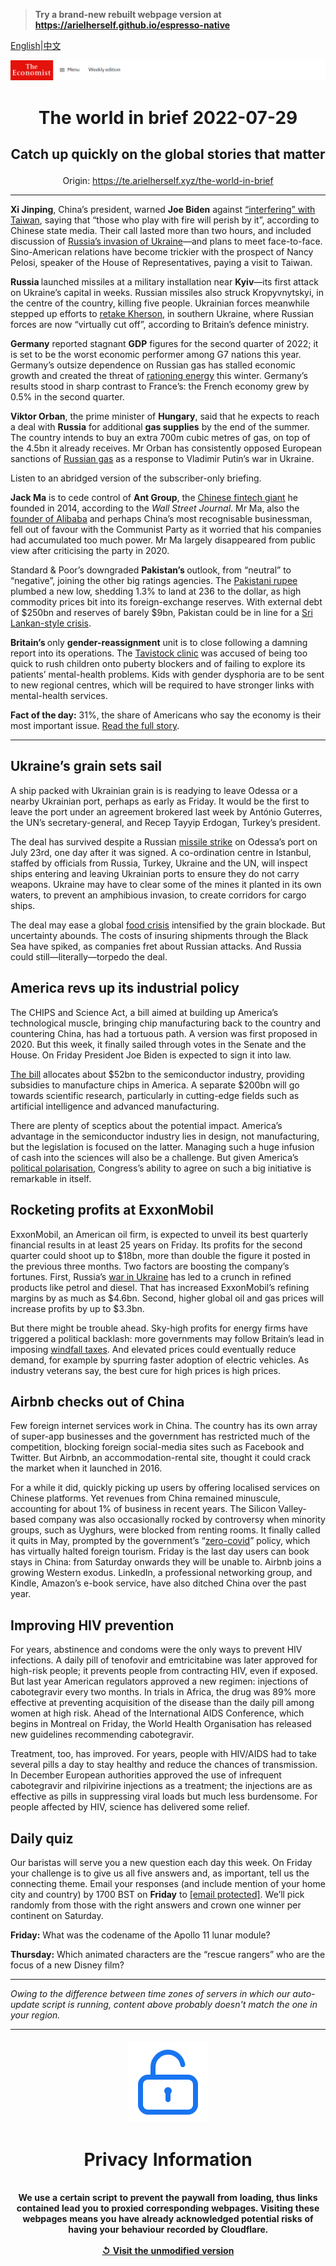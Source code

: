 > **Try a brand-new rebuilt webpage version at https://arielherself.github.io/espresso-native**

[English](https://github.com/arielherself/espresso/blob/main/README.md)|[中文](https://github-com.translate.goog/arielherself/espresso/blob/main/README.md?_x_tr_sl=en&_x_tr_tl=zh-CN&_x_tr_hl=zh-CN&_x_tr_pto=wapp)



![The Economist](menubar.png)

# <p align="center">The world in brief 2022-07-29</p>

## <p align="center">Catch up quickly on the global stories that matter</p>

<p align="center">Origin: <a href="https://te.arielherself.xyz/the-world-in-brief">https://te.arielherself.xyz/the-world-in-brief</a><hr>

<strong>Xi Jinping</strong>, China’s president, warned <strong>Joe Biden</strong> against [“interfering” with Taiwan](https://te.arielherself.xyz/china/2022/07/21/talk-of-nancy-pelosi-visiting-taiwan-angers-china), saying that “those who play with fire will perish by it”, according to Chinese state media. Their call lasted more than two hours, and included discussion of [Russia’s invasion of Ukraine](https://te.arielherself.xyz/briefing/what-taiwan-can-learn-from-russias-invasion-of-ukraine/21808850)—and plans to meet face-to-face. Sino-American relations have become trickier with the prospect of Nancy Pelosi, speaker of the House of Representatives, paying a visit to Taiwan.

<strong>Russia </strong>launched missiles at a military installation near <strong>Kyiv</strong>—its first attack on Ukraine’s capital in weeks. Russian missiles also struck Kropyvnytskyi, in the centre of the country, killing five people. Ukrainian forces meanwhile stepped up efforts to [retake Kherson](https://te.arielherself.xyz/europe/2022/07/28/ukraine-is-gathering-strength-for-an-assault-on-kherson), in southern Ukraine, where Russian forces are now “virtually cut off”, according to Britain’s defence ministry.

<strong>Germany</strong> reported stagnant <strong>GDP</strong> figures for the second quarter of 2022; it is set to be the worst economic performer among G7 nations this year. Germany’s outsize dependence on Russian gas has stalled economic growth and created the threat of [rationing energy](https://te.arielherself.xyz/europe/2022/07/28/the-eu-agrees-on-an-energy-diet-to-fight-russian-gas-cuts) this winter. Germany’s results stood in sharp contrast to France’s: the French economy grew by 0.5% in the second quarter.

<strong>Viktor Orban</strong>, the prime minister of <strong>Hungary</strong>, said that he expects to reach a deal with <strong>Russia</strong> for additional <strong>gas supplies</strong> by the end of the summer. The country intends to buy an extra 700m cubic metres of gas, on top of the 4.5bn it already receives. Mr Orban has consistently opposed European sanctions of [Russian gas](https://te.arielherself.xyz/europe/2022/07/28/the-eu-agrees-on-an-energy-diet-to-fight-russian-gas-cuts) as a response to Vladimir Putin’s war in Ukraine.

Listen to an abridged version of the subscriber-only briefing.

<strong>Jack Ma</strong> is to cede control of <strong>Ant Group</strong>, the [Chinese fintech giant](https://te.arielherself.xyz/finance-and-economics/2021/01/02/is-china-right-to-tame-ant) he founded in 2014, according to the <em>Wall Street Journal</em>. Mr Ma, also the [founder of Alibaba](https://te.arielherself.xyz/business/2021/01/02/chinese-trustbusters-pursuit-of-alibaba-is-only-the-start) and perhaps China’s most recognisable businessman, fell out of favour with the Communist Party as it worried that his companies had accumulated too much power. Mr Ma largely disappeared from public view after criticising the party in 2020.

Standard &amp; Poor’s downgraded <strong>Pakistan’s </strong>outlook, from “neutral” to “negative”, joining the other big ratings agencies. The [Pakistani rupee](https://te.arielherself.xyz/asia/2022/07/28/pakistan-may-be-able-to-avoid-a-full-blown-economic-crisis) plumbed a new low, shedding 1.3% to land at 236 to the dollar, as high commodity prices bit into its foreign-exchange reserves. With external debt of $250bn and reserves of barely $9bn, Pakistan could be in line for a [Sri Lankan-style crisis](https://te.arielherself.xyz/the-economist-explains/2022/07/19/why-is-sri-lanka-in-turmoil).

<strong>Britain’s </strong>only <strong>gender-reassignment</strong> unit is to close following a damning report into its operations. The [Tavistock clinic](https://te.arielherself.xyz/britain/2020/12/01/the-judgment-in-keira-bells-case-upsets-trans-groups) was accused of being too quick to rush children onto puberty blockers and of failing to explore its patients’ mental-health problems. Kids with gender dysphoria are to be sent to new regional centres, which will be required to have stronger links with mental-health services.

<strong>Fact of the day:</strong> 31%, the share of Americans who say the economy is their most important issue. [Read the full story](https://te.arielherself.xyz/graphic-detail/2022/07/28/americas-gdp-shrinks-for-the-second-consecutive-quarter).

----------

## Ukraine’s grain sets sail

A ship packed with Ukrainian grain is is readying to leave Odessa or a nearby Ukrainian port, perhaps as early as Friday. It would be the first to leave the port under an agreement brokered last week by António Guterres, the UN’s secretary-general, and Recep Tayyip Erdogan, Turkey’s president.

The deal has survived despite a Russian [missile strike](https://te.arielherself.xyz/europe/2022/07/22/after-agreeing-to-let-ukraine-export-grain-russia-rockets-its-port) on Odessa’s port on July 23rd, one day after it was signed. A co-ordination centre in Istanbul, staffed by officials from Russia, Turkey, Ukraine and the UN, will inspect ships entering and leaving Ukrainian ports to ensure they do not carry weapons. Ukraine may have to clear some of the mines it planted in its own waters, to prevent an amphibious invasion, to create corridors for cargo ships.

The deal may ease a global [food crisis](https://te.arielherself.xyz/leaders/2022/05/19/the-coming-food-catastrophe) intensified by the grain blockade. But uncertainty abounds. The costs of insuring shipments through the Black Sea have spiked, as companies fret about Russian attacks. And Russia could still—literally—torpedo the deal.

## America revs up its industrial policy

The CHIPS and Science Act, a bill aimed at building up America’s technological muscle, bringing chip manufacturing back to the country and countering China, has had a tortuous path. A version was first proposed in 2020. But this week, it finally sailed through votes in the Senate and the House. On Friday President Joe Biden is expected to sign it into law.

[The bill](https://te.arielherself.xyz/business/2022/07/10/after-a-turbocharged-boom-are-chipmakers-in-for-a-supersize-bust) allocates about $52bn to the semiconductor industry, providing subsidies to manufacture chips in America. A separate $200bn will go towards scientific research, particularly in cutting-edge fields such as artificial intelligence and advanced manufacturing.

There are plenty of sceptics about the potential impact. America’s advantage in the semiconductor industry lies in design, not manufacturing, but the legislation is focused on the latter. Managing such a huge infusion of cash into the sciences will also be a challenge. But given America’s [political polarisation](https://te.arielherself.xyz/the-economist-explains/2021/10/05/is-political-polarisation-in-america-really-rising), Congress’s ability to agree on such a big initiative is remarkable in itself.

## Rocketing profits at ExxonMobil

ExxonMobil, an American oil firm, is expected to unveil its best quarterly financial results in at least 25 years on Friday. Its profits for the second quarter could shoot up to $18bn, more than double the figure it posted in the previous three months. Two factors are boosting the company’s fortunes. First, Russia’s [war in Ukraine](https://te.arielherself.xyz/ukraine-crisis) has led to a crunch in refined products like petrol and diesel. That has increased ExxonMobil’s refining margins by as much as $4.6bn. Second, higher global oil and gas prices will increase profits by up to $3.3bn.

But there might be trouble ahead. Sky-high profits for energy firms have triggered a political backlash: more governments may follow Britain’s lead in imposing [windfall taxes](https://te.arielherself.xyz/leaders/2022/03/19/windfall-taxes-on-energy-companies-are-a-bad-idea). And elevated prices could eventually reduce demand, for example by spurring faster adoption of electric vehicles. As industry veterans say, the best cure for high prices is high prices.

## Airbnb checks out of China

Few foreign internet services work in China. The country has its own array of super-app businesses and the government has restricted much of the competition, blocking foreign social-media sites such as Facebook and Twitter. But Airbnb, an accommodation-rental site, thought it could crack the market when it launched in 2016.

For a while it did, quickly picking up users by offering localised services on Chinese platforms. Yet revenues from China remained minuscule, accounting for about 1% of business in recent years. The Silicon Valley-based company was also occasionally rocked by controversy when minority groups, such as Uyghurs, were blocked from renting rooms. It finally called it quits in May, prompted by the government’s “[zero-covid](https://te.arielherself.xyz/business/2022/05/14/chinas-zero-covid-industrial-complex)” policy, which has virtually halted foreign tourism. Friday is the last day users can book stays in China: from Saturday onwards they will be unable to. Airbnb joins a growing Western exodus. LinkedIn, a professional networking group, and Kindle, Amazon’s e-book service, have also ditched China over the past year.

## Improving HIV prevention

For years, abstinence and condoms were the only ways to prevent HIV infections. A daily pill of tenofovir and emtricitabine was later approved for high-risk people; it prevents people from contracting HIV, even if exposed. But last year American regulators approved a new regimen: injections of cabotegravir every two months. In trials in Africa, the drug was 89% more effective at preventing acquisition of the disease than the daily pill among women at high risk. Ahead of the International AIDS Conference, which begins in Montreal on Friday, the World Health Organisation has released new guidelines recommending cabotegravir.

Treatment, too, has improved. For years, people with HIV/AIDS had to take several pills a day to stay healthy and reduce the chances of transmission. In December European authorities approved the use of infrequent cabotegravir and rilpivirine injections as a treatment; the injections are as effective as pills in suppressing viral loads but much less burdensome. For people affected by HIV, science has delivered some relief.

## Daily quiz

Our baristas will serve you a new question each day this week. On Friday your challenge is to give us all five answers and, as important, tell us the connecting theme. Email your responses (and include mention of your home city and country) by 1700 BST on <strong>Friday</strong> to [<span class="__cf_email__" data-cfemail="ca9bbfa3b08fb9bab8afb9b9a58aafa9a5a4a5a7a3b9bee4a9a5a7">[email&#160;protected]</span>](https://mail.google.com/mail/?view=cm&amp;fs=1&amp;tf=1&amp;to=QuizEspresso@te.arielherself.xyz). We’ll pick randomly from those with the right answers and crown one winner per continent on Saturday.

<strong>Friday:</strong> What was the codename of the Apollo 11 lunar module?

<strong>Thursday:</strong> Which animated characters are the “rescue rangers” who are the focus of a new Disney film?

----------

*Owing to the difference between time zones of servers in which our auto-update script is running, content above probably doesn't match the one in your region.*

|<br><div align="center"><img src="unlock.png" /><h1>Privacy Information</h1></div></br>We use a certain script to prevent the paywall from loading, thus links contained lead you to proxied corresponding webpages. Visiting these webpages means you have already acknowledged potential risks of having your behaviour recorded by Cloudflare.<br><br>[&#x21BA; Visit the unmodified version](README.raw.md)<br><br>|
|-----|
